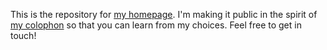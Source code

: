 This is the repository for [my homepage](https://louispotok.com). I'm making it public in the spirit of [my colophon](https://louispotok.com/colophon) so that you can learn from my choices. Feel free to get in touch!
